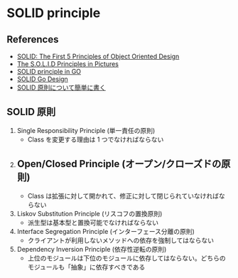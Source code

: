 # SOLID principle

## References

- [SOLID: The First 5 Principles of Object Oriented Design](https://www.digitalocean.com/community/conceptual_articles/s-o-l-i-d-the-first-five-principles-of-object-oriented-design)
- [The S.O.L.I.D Principles in Pictures](https://medium.com/backticks-tildes/the-s-o-l-i-d-principles-in-pictures-b34ce2f1e898)
- [SOLID principle in GO](https://medium.com/@s8sg/solid-principle-in-go-e1a624290346)
- [SOLID Go Design](https://dave.cheney.net/2016/08/20/solid-go-design)
- [SOLID 原則について簡単に書く](https://qiita.com/yui_mop/items/93fef037a787318e7067)

## SOLID 原則

1. Single Responsibility Principle (単一責任の原則)
   - Class を変更する理由は 1 つでなければならない
2. ## Open/Closed Principle (オープン/クローズドの原則)
   - Class は拡張に対して開かれて、修正に対して閉じられていなければならない
3. Liskov Substitution Principle (リスコフの置換原則)
   - 派生型は基本型と置換可能でなければならない
4. Interface Segregation Principle (インターフェース分離の原則)
   - クライアントが利用しないメソッドへの依存を強制してはならない
5. Dependency Inversion Principle (依存性逆転の原則)
   - 上位のモジュールは下位のモジュールに依存してはならない。どちらのモジュールも「抽象」に依存すべきである
